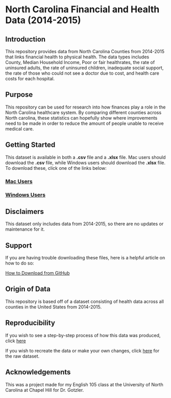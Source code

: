 # North Carolina Financial and Health Data (2014-2015)

## Introduction
This repository provides data from North Carolina Counties from 2014-2015 that links financial health to physical health. The data types includes County, Median Household Income, Poor or fair healthrates, the rate of uninsured adults, the rate of uninsured children, inadequate social support, the rate of those who could not see a doctor due to cost, and health care costs for each hospital.

## Purpose
This repository can be used for research into how finances play a role in the North Carolina healthcare system. By comparing different counties across North carolina, these statistics can hopefully show where improvements need to be made in order to reduce the amount of people unable to receive medical care.

## Getting Started
This dataset is available in both a **.csv** file and a **.xlsx** file. Mac users should download the **.csv** file, while Windows users should download the **.xlsx** file. To download these, click one of the links below:

### [Mac Users](https://github.com/tj12345654/North-Carolina-Financial-and-Health-Data/blob/main/NC_subset1.csv)

### [Windows Users](https://github.com/tj12345654/North-Carolina-Financial-and-Health-Data/blob/main/NC_subset1.xlsx)


## Disclaimers
This dataset only includes data from 2014-2015, so there are no updates or maintenance for it. 

## Support
If you are having trouble downloading these files, here is a helpful article on how to do so:

[How to Download from GitHub](https://zapier.com/blog/how-to-download-from-github/)

## Origin of Data
This repository is based off of a dataset consisting of health data across all counties in the United States from 2014-2015.

## Reproducibility
If you wish to see a step-by-step process of how this data was produced, click [here](https://github.com/tj12345654/North-Carolina-Financial-and-Health-Data/blob/main/Data_Subset_Instructions%20(1).ipynb)

If you wish to recreate the data or make your own changes, click [here](https://github.com/tj12345654/North-Carolina-Financial-and-Health-Data/blob/main/CountyHealthData_2014-2015.csv) for the raw dataset.

## Acknowledgements
This was a project made for my English 105 class at the University of North Carolina at Chapel Hill for Dr. Gotzler.

